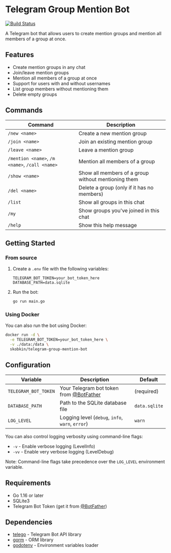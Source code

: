 # Telegram Group Mention Bot

[![Build Status](https://ci.skobk.in/api/badges/skobkin/telegram-group-mention-bot/status.svg)](https://ci.skobk.in/skobkin/telegram-group-mention-bot)

A Telegram bot that allows users to create mention groups and mention all members of a group at once.

## Features

- Create mention groups in any chat
- Join/leave mention groups
- Mention all members of a group at once
- Support for users with and without usernames
- List group members without mentioning them
- Delete empty groups

## Commands

| Command | Description |
|---------|-------------|
| `/new <name>` | Create a new mention group |
| `/join <name>` | Join an existing mention group |
| `/leave <name>` | Leave a mention group |
| `/mention <name>`, `/m <name>`, `/call <name>` | Mention all members of a group |
| `/show <name>` | Show all members of a group without mentioning them |
| `/del <name>` | Delete a group (only if it has no members) |
| `/list` | Show all groups in this chat |
| `/my` | Show groups you've joined in this chat |
| `/help` | Show this help message |

## Getting Started

### From source

1. Create a `.env` file with the following variables:
   ```
   TELEGRAM_BOT_TOKEN=your_bot_token_here
   DATABASE_PATH=data.sqlite
   ```
2. Run the bot:
   ```bash
   go run main.go
   ```

### Using Docker

You can also run the bot using Docker:

```bash
docker run -d \
  -e TELEGRAM_BOT_TOKEN=your_bot_token_here \
  -v ./data:/data \
  skobkin/telegram-group-mention-bot
```

## Configuration

| Variable | Description | Default |
|----------|-------------|---------|
| `TELEGRAM_BOT_TOKEN` | Your Telegram bot token from [@BotFather](https://t.me/botfather) | (required) |
| `DATABASE_PATH` | Path to the SQLite database file | `data.sqlite` |
| `LOG_LEVEL` | Logging level (`debug`, `info`, `warn`, `error`) | `warn` |

You can also control logging verbosity using command-line flags:
- `-v` - Enable verbose logging (LevelInfo)
- `-vv` - Enable very verbose logging (LevelDebug)

Note: Command-line flags take precedence over the `LOG_LEVEL` environment variable.

## Requirements

- Go 1.16 or later
- SQLite3
- Telegram Bot Token (get it from [@BotFather](https://t.me/botfather))

## Dependencies

- [telego](https://github.com/mymmrac/telego) - Telegram Bot API library
- [gorm](https://gorm.io) - ORM library
- [godotenv](https://github.com/joho/godotenv) - Environment variables loader 